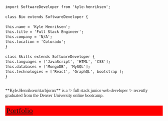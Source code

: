 <html>
<header>
<link rel="preconnect" href="https://fonts.googleapis.com">
<link rel="preconnect" href="https://fonts.gstatic.com" crossorigin>
<link href="https://fonts.googleapis.com/css2?family=Press+Start+2P&display=swap" rel="stylesheet">
</header>
<body style="font-family: 'Press Start 2P';>

<img src="./character.png" style="width: 5%; display: inline;">

```
import SoftwareDeveloper from 'kyle-henriksen';

class Bio extends SoftwareDeveloper {

this.name = 'Kyle Henriksen';
this.title = 'Full Stack Engineer';
this.company = 'N/A';
this.location = 'Colorado';
}

class Skills extends SoftwareDeveloper {
this.languages = ['JavaScript', 'HTML', 'CSS'];
this.databases = ['MongoDB', 'MySQL'];
this.technologies = ['React', 'GraphQL', bootstrap ];
}

```

<br />
**Kyle.Henriksen/starbjornx** is a ✨ full stack junior web developer ✨ recently graduated from the Denver University online bootcamp.
<br />

<a href="https://www.google.com](https://main.d3canzxcywvoxg.amplifyapp.com/)"> <p style="background-color: red; font-size: 24px; border: 3px solid red;">Portfolio</p></a>

<!-- Here are some ideas to get you started:

- 🔭 I’m currently working on ...
- 🌱 I’m currently learning ...
- 👯 I’m looking to collaborate on ...
- 🤔 I’m looking for help with ...
- 💬 Ask me about ...
- 📫 How to reach me: ...
- 😄 Pronouns: ...
- ⚡ Fun fact: I will probably code every day for the rest of my life!

  -->

</body>
</html>
